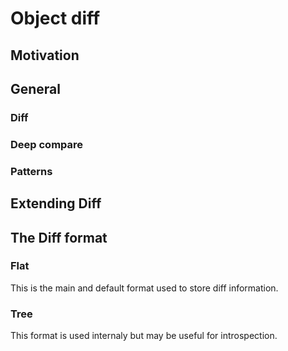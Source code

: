 # Object diff



## Motivation



## General 

### Diff

### Deep compare

### Patterns



## Extending Diff



## The Diff format

### Flat

This is the main and default format used to store diff information.


### Tree

This format is used internaly but may be useful for introspection.